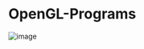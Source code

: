 # OpenGL-Programs

![image](https://user-images.githubusercontent.com/89011589/155847160-2bf6853a-cd33-42d8-b000-0e31cf0e37cd.png)
